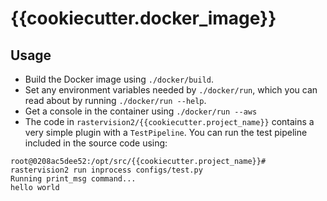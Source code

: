 # {{cookiecutter.docker_image}}

## Usage

* Build the Docker image using `./docker/build`.
* Set any environment variables needed by `./docker/run`, which you can read about by running `./docker/run --help`.
* Get a console in the container using `./docker/run --aws`
* The code in `rastervision2/{{cookiecutter.project_name}}` contains a very simple plugin with a `TestPipeline`. You can run the test pipeline included in the source code using:
```
root@0208ac5dee52:/opt/src/{{cookiecutter.project_name}}# rastervision2 run inprocess configs/test.py
Running print_msg command...
hello world
```
